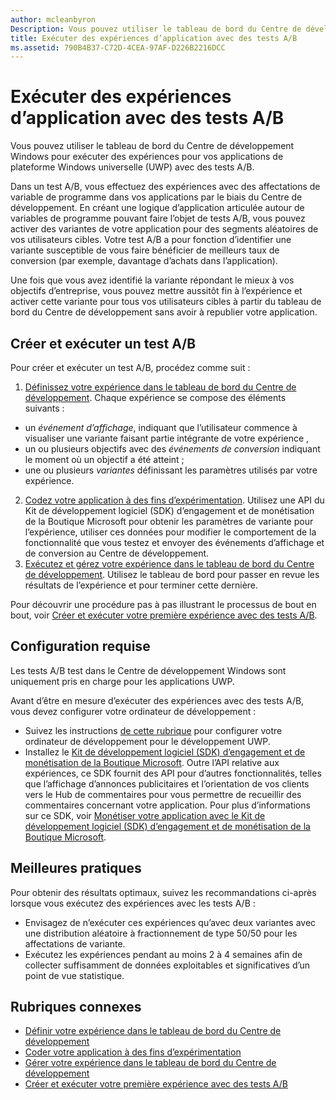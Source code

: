 ```yaml
---
author: mcleanbyron
Description: Vous pouvez utiliser le tableau de bord du Centre de développement Windows pour exécuter des expériences pour vos applications de plateforme Windows universelle (UWP) avec des tests A/B.
title: Exécuter des expériences d’application avec des tests A/B
ms.assetid: 790B4B37-C72D-4CEA-97AF-D226B2216DCC
---
```


# Exécuter des expériences d’application avec des tests A/B

Vous pouvez utiliser le tableau de bord du Centre de développement Windows pour exécuter des expériences pour vos applications de plateforme Windows universelle (UWP) avec des tests A/B.

Dans un test A/B, vous effectuez des expériences avec des affectations de variable de programme dans vos applications par le biais du Centre de développement. En créant une logique d’application articulée autour de variables de programme pouvant faire l’objet de tests A/B, vous pouvez activer des variantes de votre application pour des segments aléatoires de vos utilisateurs cibles. Votre test A/B a pour fonction d’identifier une variante susceptible de vous faire bénéficier de meilleurs taux de conversion (par exemple, davantage d’achats dans l’application).

Une fois que vous avez identifié la variante répondant le mieux à vos objectifs d’entreprise, vous pouvez mettre aussitôt fin à l’expérience et activer cette variante pour tous vos utilisateurs cibles à partir du tableau de bord du Centre de développement sans avoir à republier votre application.

## Créer et exécuter un test A/B

Pour créer et exécuter un test A/B, procédez comme suit :

1. [Définissez votre expérience dans le tableau de bord du Centre de développement](define-your-experiment-in-the-dev-center-dashboard.md). Chaque expérience se compose des éléments suivants :
  * un *événement d’affichage*, indiquant que l’utilisateur commence à visualiser une variante faisant partie intégrante de votre expérience ,
  * un ou plusieurs objectifs avec des *événements de conversion* indiquant le moment où un objectif a été atteint ;
  * une ou plusieurs *variantes* définissant les paramètres utilisés par votre expérience.
2. [Codez votre application à des fins d’expérimentation](code-your-experiment-in-your-app.md). Utilisez une API du Kit de développement logiciel (SDK) d’engagement et de monétisation de la Boutique Microsoft pour obtenir les paramètres de variante pour l’expérience, utiliser ces données pour modifier le comportement de la fonctionnalité que vous testez et envoyer des événements d’affichage et de conversion au Centre de développement.
3. [Exécutez et gérez votre expérience dans le tableau de bord du Centre de développement](manage-your-experiment.md). Utilisez le tableau de bord pour passer en revue les résultats de l’expérience et pour terminer cette dernière.

Pour découvrir une procédure pas à pas illustrant le processus de bout en bout, voir [Créer et exécuter votre première expérience avec des tests A/B](create-and-run-your-first-experiment-with-a-b-testing.md).

## Configuration requise

Les tests A/B test dans le Centre de développement Windows sont uniquement pris en charge pour les applications UWP.

Avant d’être en mesure d’exécuter des expériences avec des tests A/B, vous devez configurer votre ordinateur de développement :

* Suivez les instructions [de cette rubrique](../get-started/get-set-up.md) pour configurer votre ordinateur de développement pour le développement UWP.
* Installez le [Kit de développement logiciel (SDK) d’engagement et de monétisation de la Boutique Microsoft](http://aka.ms/store-em-sdk). Outre l’API relative aux expériences, ce SDK fournit des API pour d’autres fonctionnalités, telles que l’affichage d’annonces publicitaires et l’orientation de vos clients vers le Hub de commentaires pour vous permettre de recueillir des commentaires concernant votre application. Pour plus d’informations sur ce SDK, voir [Monétiser votre application avec le Kit de développement logiciel (SDK) d’engagement et de monétisation de la Boutique Microsoft](monetize-your-app-with-the-microsoft-store-engagement-and-monetization-sdk.md).

## Meilleures pratiques

Pour obtenir des résultats optimaux, suivez les recommandations ci-après lorsque vous exécutez des expériences avec les tests A/B :

* Envisagez de n’exécuter ces expériences qu’avec deux variantes avec une distribution aléatoire à fractionnement de type 50/50 pour les affectations de variante.
* Exécutez les expériences pendant au moins 2 à 4 semaines afin de collecter suffisamment de données exploitables et significatives d’un point de vue statistique.

## Rubriques connexes

* [Définir votre expérience dans le tableau de bord du Centre de développement](define-your-experiment-in-the-dev-center-dashboard.md)
* [Coder votre application à des fins d’expérimentation](code-your-experiment-in-your-app.md)
* [Gérer votre expérience dans le tableau de bord du Centre de développement](manage-your-experiment.md)
* [Créer et exécuter votre première expérience avec des tests A/B](create-and-run-your-first-experiment-with-a-b-testing.md)


<!--HONumber=May16_HO2-->



